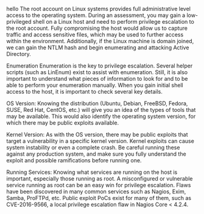 hello
The root account on Linux systems provides full administrative level access to the operating system.
During an assessment, you may gain a low-privileged shell on a Linux host and need to perform privilege
escalation to the root account. Fully compromising the host would allow us to capture traffic and access
sensitive files, which may be used to further access within the environment. Additionally, if the Linux
machine is domain joined, we can gain the NTLM hash and begin enumerating and attacking Active Directory.

Enumeration
Enumeration is the key to privilege escalation. Several helper scripts (such as LinEnum) exist to assist 
with enumeration. Still, it is also important to understand what pieces of information to look for and to 
be able to perform your enumeration manually. When you gain initial shell access to the host, it is important 
to check several key details.

OS Version: Knowing the distribution (Ubuntu, Debian, FreeBSD, Fedora, SUSE, Red Hat, CentOS, etc.) will give 
you an idea of the types of tools that may be available. This would also identify the operating system version, 
for which there may be public exploits available.

Kernel Version: As with the OS version, there may be public exploits that target a vulnerability in a specific 
kernel version. Kernel exploits can cause system instability or even a complete crash. Be careful running these 
against any production system, and make sure you fully understand the exploit and possible ramifications before 
running one.

Running Services: Knowing what services are running on the host is important, especially those running as root. 
A misconfigured or vulnerable service running as root can be an easy win for privilege escalation. Flaws have 
been discovered in many common services such as Nagios, Exim, Samba, ProFTPd, etc. Public exploit PoCs exist 
for many of them, such as CVE-2016-9566, a local privilege escalation flaw in Nagios Core < 4.2.4.